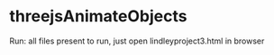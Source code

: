 # threejsAnimateObjects
Run: 
  all files present to run, just open lindleyproject3.html in browser
